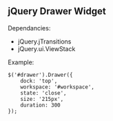 jQuery Drawer Widget
--

Dependancies:
- jQuery.jTransitions
- jQuery.ui.ViewStack


Example:
    <body>
        <div id="drawer"></div>
        <div id="workspace"></div>
        <ul id="menu"></ul>
    </body>

    $('#drawer').Drawer({
        dock: 'top',
        workspace: '#workspace',
        state: 'close',
        size: '215px',
        duration: 300
    });
